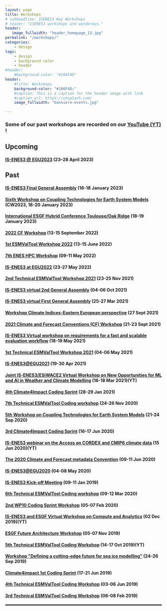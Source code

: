 ```yaml
---
layout: page
title: Workshops
# subheadline: ISENES3 Key Workshops
# teaser: "ISENES3 workshops are wonderous."
header:
   image_fullwidth: "header_homepage_13.jpg"
permalink: "/workshops/"
categories:
    - design
tags:
    - design
    - background color
    - header
#header:
    #background-color: "#186F4D"
header:
    #title: Workshops
    background-color: "#186F4D;"
    #caption: This is a caption for the header image with link
    #caption_url: https://unsplash.com/
    image_fullwidth: "banniere-events.jpg"

---
```


### Some of our past workshops are recorded on our [YouTube (YT)](https://is-enes3.github.io/IS-ENES-Website/lectures-tutorials-webinars/) !

## Upcoming

#### [IS-ENES3 @ EGU2023](https://is-enes3.github.io/IS-ENES-Website/workshops-detailed#isenes3-egu2023) (23–28 April 2023)

## Past

#### [IS-ENES3 Final General Assembly](https://is-enes3.github.io/IS-ENES-Website/workshops-detailed#final-ga) (16-18 January 2023)
#### [Sixth Workshop on Coupling Technologies for Earth System Models](https://is-enes3.github.io/IS-ENES-Website/workshops-detailed#cw2023) (CW2023, 18-20 January 2023)
#### [International ESGF Hybrid Conference Toulouse/Oak Ridge](https://is-enes3.github.io/IS-ENES-Website/workshops-detailed#esgf2023) (18-19 January 2023)
#### [2022 CF Workshop](https://is-enes3.github.io/IS-ENES-Website/workshops-detailed#cfworkshop2022) (13-15 September 2022)
#### [1st ESMValTool Workshop 2022](https://is-enes3.github.io/IS-ENES-Website/workshops-detailed#firstesmvaltoolworkshop2022) (13-15 June 2022)
#### [7th ENES HPC Workshop](https://is-enes3.github.io/IS-ENES-Website/workshops-detailed#bsc2022) (09-11 May 2022)
#### [IS-ENES3 at EGU2022](https://is-enes3.github.io/IS-ENES-Website/workshops-detailed#isenes3-egu2022) (23-27 May 2022)
#### [2nd Technical ESMValTool Workshop 2021](https://is-enes3.github.io/IS-ENES-Website/workshops-detailed#esmv1) (23-25 Nov 2021)
#### [IS-ENES3 virtual 2nd General Assembly](https://is-enes3.github.io/IS-ENES-Website/workshops-detailed#isenes3ga2) (04-06 Oct 2021)
#### [IS-ENES3 virtual First General Assembly](https://is-enes3.github.io/IS-ENES-Website/workshops-detailed#isenes3ga1) (25-27 Mar 2021)
#### [Workshop Climate Indices-Eastern European perspective](https://is-enes3.github.io/IS-ENES-Website/workshops-detailed#climate-indices) (27 Sept 2021)
#### [2021 Climate and Forecast Conventions (CF) Workshop](https://is-enes3.github.io/IS-ENES-Website/workshops-detailed#cf-conventions-2021) (21-23 Sept 2021)
#### [IS-ENES3 Virtual workshop on requirements for a fast and scalable evaluation workflow](https://is-enes3.github.io/IS-ENES-Website/workshops-detailed#fast-scalable-evaluation) (18-19 May 2021)
#### [1st Technical ESMValTool Workshop 2021](https://is-enes3.github.io/IS-ENES-Website/workshops-detailed#1stESMValToolWS) (04-06 May 2021)
#### [IS-ENES3@EGU2021](https://is-enes3.github.io/IS-ENES-Website/workshops-detailed#EGU2021) (19-30 Apr 2021)
#### [Joint IS-ENES3/ESiWACE2 Virtual Workshop on New Opportunities for ML and AI in Weather and Climate Modelling](https://is-enes3.github.io/IS-ENES-Website/workshops-detailed#ML-AI-WS) (16-18 Mar 2021)(YT)
#### [4th Climate4Impact Coding Sprint](https://is-enes3.github.io/IS-ENES-Website/workshops-detailed#C4I4th) (28-29 Jan 2021)
#### [7th Technical ESMValTool Coding workshop](https://is-enes3.github.io/IS-ENES-Website/workshops-detailed#7thESMValTool) (24-26 Nov 2020)
#### [5th Workshop on Coupling Technologies for Earth System Models](https://is-enes3.github.io/IS-ENES-Website/workshops-detailed#CW2020) (21-24 Sep 2020)
#### [3rd Climate4Impact Coding Sprint](https://is-enes3.github.io/IS-ENES-Website/workshops-detailed#C4I3th) (16-17 Jun 2020)
#### [IS-ENES3 webinar on the Access on CORDEX and CMIP6 climate data](https://is-enes3.github.io/IS-ENES-Website/workshops-detailed#cordex-webinar)  (15 Jun 2020)(YT)
#### [The 2020 Climate and Forecast metadata Convention](https://is-enes3.github.io/IS-ENES-Website/workshops-detailed#CFConvention2020) (09-11 Jun 2020)
#### [IS-ENES3@EGU2020](https://is-enes3.github.io/IS-ENES-Website/workshops-detailed#EGU2020) (04-08 May 2020)
#### [IS-ENES3 Kick-off Meeting](https://is-enes3.github.io/IS-ENES-Website/workshops-detailed#kickoff) (09-11 Jan 2019)
#### [6th Technical ESMValTool Coding workshop](https://is-enes3.github.io/IS-ENES-Website/workshops-detailed#6thESMValTool) (09-12 Mar 2020)
#### [2nd WP10 Coding Sprint Workshop](https://is-enes3.github.io/IS-ENES-Website/workshops-detailed#2ndWP10Sprint) (05-07 Feb 2020)
#### [IS-ENES3 and ESGF Virtual Workshop on Compute and Analytics](https://is-enes3.github.io/IS-ENES-Website/workshops-detailed#compute-analytics) (02 Dec 2019)(YT)
#### [ESGF Future Architecture Workshop](https://is-enes3.github.io/IS-ENES-Website/workshops-detailed#ESGF-WS) (05-07 Nov 2019)
#### [5th Technical ESMValTool Coding Workshop](https://is-enes3.github.io/IS-ENES-Website/workshops-detailed#ESMValTool-5th-WS) (14-17 Oct 2019)(YT)
#### [Workshop "Defining a cutting-edge future for sea ice modelling”](https://is-enes3.github.io/IS-ENES-Website/workshops-detailed#Sea-ice-WS) (24-26 Sep 2019)
#### [Climate4impact 1st Coding Sprint](https://is-enes3.github.io/IS-ENES-Website/workshops-detailed#C41-1st) (17-21 Jun 2019)
#### [4th Technical ESMValTool Coding Workshop](https://is-enes3.github.io/IS-ENES-Website/workshops-detailed#ESMValTool-4th) (03-06 Jun 2019)
#### [3rd Technical ESMValTool Coding Workshop](https://is-enes3.github.io/IS-ENES-Website/workshops-detailed#ESMValTool-3th) (06-08 Feb 2019)

<hr style="border:2px solid gray">
